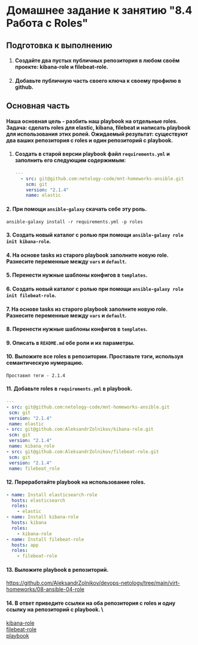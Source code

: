 # Домашнее задание к занятию "8.4 Работа с Roles"

## Подготовка к выполнению
1. #### Создайте два пустых публичных репозитория в любом своём проекте: kibana-role и filebeat-role.
2. #### Добавьте публичную часть своего ключа к своему профилю в github.

## Основная часть

#### Наша основная цель - разбить наш playbook на отдельные roles. Задача: сделать roles для elastic, kibana, filebeat и написать playbook для использования этих ролей. Ожидаемый результат: существуют два ваших репозитория с roles и один репозиторий с playbook.

1. #### Создать в старой версии playbook файл `requirements.yml` и заполнить его следующим содержимым:
   ```yaml
   ---
     - src: git@github.com:netology-code/mnt-homeworks-ansible.git
       scm: git
       version: "2.1.4"
       name: elastic 
   ```
#### 2. При помощи `ansible-galaxy` скачать себе эту роль.  
   `ansible-galaxy install -r requirements.yml -p roles`
#### 3. Создать новый каталог с ролью при помощи `ansible-galaxy role init kibana-role`.
#### 4. На основе tasks из старого playbook заполните новую role. Разнесите переменные между `vars` и `default`. 
#### 5. Перенести нужные шаблоны конфигов в `templates`.
#### 6. Создать новый каталог с ролью при помощи `ansible-galaxy role init filebeat-role`.
#### 7. На основе tasks из старого playbook заполните новую role. Разнесите переменные между `vars` и `default`. 
#### 8. Перенести нужные шаблоны конфигов в `templates`.
#### 9. Описать в `README.md` обе роли и их параметры.
#### 10. Выложите все roles в репозитории. Проставьте тэги, используя семантическую нумерацию.
    Проставил теги - 2.1.4
#### 11. Добавьте roles в `requirements.yml` в playbook.
   ```yaml
---
  - src: git@github.com:netology-code/mnt-homeworks-ansible.git
    scm: git
    version: "2.1.4"
    name: elastic
  - src: git@github.com:AleksandrZolnikov/kibana-role.git
    scm: git
    version: "2.1.4"
    name: kibana_role
  - src: git@github.com:AleksandrZolnikov/filebeat-role.git
    scm: git
    version: "2.1.4"
    name: filebeat_role  
   ```
 #### 12. Переработайте playbook на использование roles.
   ```yaml
   - name: Install elasticsearch-role
     hosts: elasticsearch
     roles:
       - elastic
   - name: Install kibana-role
     hosts: kibana
     roles:
       - kibana-role
   - name: Install filebeat-role
     hosts: app
     roles:
       - filebeat-role
   ```
 #### 13. Выложите playbook в репозиторий.
   https://github.com/AleksandrZolnikov/devops-netology/tree/main/virt-homeworks/08-ansible-04-role 
 #### 14. В ответ приведите ссылки на оба репозитория с roles и одну ссылку на репозиторий с playbook. \
   [kibana-role](https://github.com/AleksandrZolnikov/kibana-role)  
   [filebeat-role](https://github.com/AleksandrZolnikov/filebeat-role)  \
   [playbook](https://github.com/AleksandrZolnikov/devops-netology/tree/main/virt-homeworks/08-ansible-04-role) 
